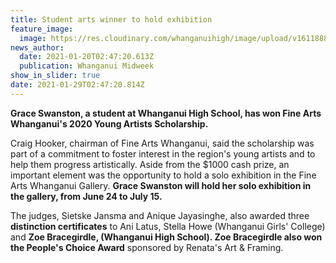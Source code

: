 ```yaml
---
title: Student arts winner to hold exhibition
feature_image:
  image: https://res.cloudinary.com/whanganuihigh/image/upload/v1611888963/News/Grace_Swanston._chron_14.12.20..jpg
news_author:
  date: 2021-01-20T02:47:20.613Z
  publication: Whanganui Midweek
show_in_slider: true
date: 2021-01-29T02:47:20.814Z
---
```

**Grace Swanston, a student at Whanganui High School, has won Fine Arts Whanganui's 2020 Young Artists Scholarship.**

Craig Hooker, chairman of Fine Arts Whanganui, said the scholarship was part of a commitment to foster interest in the region's young artists and to help them progress artistically. Aside from the $1000 cash prize, an important element was the opportunity to hold a solo exhibition in the Fine Arts Whanganui Gallery. **Grace Swanston will hold her solo exhibition in the gallery, from June 24 to July 15.**

The judges, Sietske Jansma and Anique Jayasinghe, also awarded three **distinction certificates** to Ani Latus, Stella Howe (Whanganui Girls' College) and **Zoe Bracegirdle, (Whanganui High School). Zoe Bracegirdle also won the People's Choice Award** sponsored by Renata's Art & Framing.
